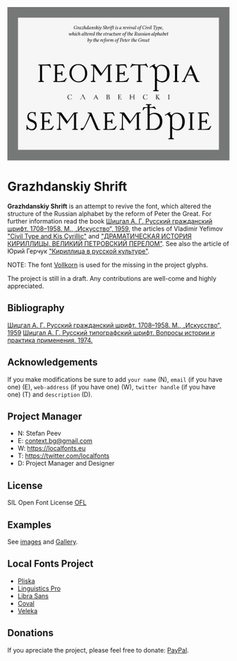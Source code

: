 ![Sample Image](/images/GrazhdanskiyShrift_01.jpg)

# Grazhdanskiy Shrift
**Grazhdanskiy Shrift** is an attempt to revive the font, which altered the structure of the Russian alphabet by the reform of Peter the Great.
For further information read the book [Шицгал А. Г. Русский гражданский шрифт. 1708–1958. M., „Искусство“, 1959](https://bibliotekus.artlebedev.ru/books/russkiy-grazhdanskiy-shrift/), the articles of Vladimir Yefimov ["Civil Type and Kis Cyrillic"](https://typejournal.ru/en/articles/Civil-Type) and ["ДРАМАТИЧЕСКАЯ ИСТОРИЯ КИРИЛЛИЦЫ. ВЕЛИКИЙ ПЕТРОВСКИЙ ПЕРЕЛОМ"](https://www.paratype.ru/e-zine/issue04/peter1/peter1a.htm). See also the article of Юрий Герчук ["Кириллица в русской культуре"](https://typejournal.ru/articles/Cyrillic-in-Russian-Culture?fbclid=IwAR2JiNwfSVeK3t-v5gFIN8ZWnyav6P3E1xdYaS9IoK5lYxcr2X3t8Vxcfao).

NOTE: The font [Vollkorn](https://github.com/FAlthausen/Vollkorn-Typeface) is used for the missing in the project glyphs.

The project is still in a draft. Any contributions are well-come and highly appreciated.

Bibliography
------------
[Шицгал А. Г. Русский гражданский шрифт. 1708–1958. M., „Искусство“, 1959](https://bibliotekus.artlebedev.ru/books/russkiy-grazhdanskiy-shrift/)
[Шицгал А. Г. Русский типографский шрифт. Вопросы истории и практика применения. 1974.](https://bibliotekus.artlebedev.ru/books/russkiy-tipografskiy-shrift-1974/)

Acknowledgements
----------------

If you make modifications be sure to add <code>your name</code> (N), <code>email</code> (if you have one) (E), <code>web-address</code> (if you have one) (W), <code>twitter handle</code> (if you have one) (T) and <code>description</code> (D).

Project Manager
---------------

+ N: Stefan Peev
+ E: context.bg@gmail.com
+ W: https://localfonts.eu
+ T: https://twitter.com/localfonts
+ D: Project Manager and Designer

License
-------

SIL Open Font License [OFL](documentation/OFL.txt)

Examples
--------
See [images](/images/) and [Gallery](/images/Gallery.md).

Local Fonts Project
-------------------

+ [Pliska](https://github.com/StefanPeev/Pliska)
+ [Linguistics Pro](https://github.com/StefanPeev/Linguistics-Pro)
+ [Libra Sans](https://github.com/StefanPeev/Libra-Sans)
+ [Coval](https://github.com/StefanPeev/coval)
+ [Veleka](https://github.com/StefanPeev/Veleka)

Donations
---------

If you apreciate the project, please feel free to donate: [PayPal](https://www.paypal.me/localfonts).
